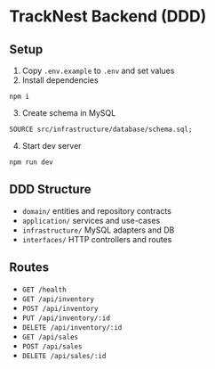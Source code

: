 # TrackNest Backend (DDD)

## Setup

1. Copy `.env.example` to `.env` and set values
2. Install dependencies

```
npm i
```

3. Create schema in MySQL

```
SOURCE src/infrastructure/database/schema.sql;
```

4. Start dev server

```
npm run dev
```

## DDD Structure

- `domain/` entities and repository contracts
- `application/` services and use-cases
- `infrastructure/` MySQL adapters and DB
- `interfaces/` HTTP controllers and routes

## Routes

- `GET /health`
- `GET /api/inventory`
- `POST /api/inventory`
- `PUT /api/inventory/:id`
- `DELETE /api/inventory/:id`
- `GET /api/sales`
- `POST /api/sales`
- `DELETE /api/sales/:id`



